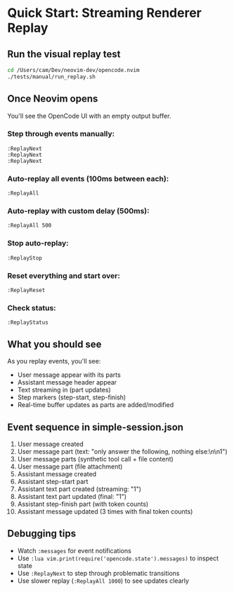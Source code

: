 # Quick Start: Streaming Renderer Replay

## Run the visual replay test

```bash
cd /Users/cam/Dev/neovim-dev/opencode.nvim
./tests/manual/run_replay.sh
```

## Once Neovim opens

You'll see the OpenCode UI with an empty output buffer.

### Step through events manually:
```vim
:ReplayNext
:ReplayNext
:ReplayNext
```

### Auto-replay all events (100ms between each):
```vim
:ReplayAll
```

### Auto-replay with custom delay (500ms):
```vim
:ReplayAll 500
```

### Stop auto-replay:
```vim
:ReplayStop
```

### Reset everything and start over:
```vim
:ReplayReset
```

### Check status:
```vim
:ReplayStatus
```

## What you should see

As you replay events, you'll see:
- User message appear with its parts
- Assistant message header appear
- Text streaming in (part updates)
- Step markers (step-start, step-finish)
- Real-time buffer updates as parts are added/modified

## Event sequence in simple-session.json

1. User message created
2. User message part (text: "only answer the following, nothing else:\n\n1")
3. User message parts (synthetic tool call + file content)
4. User message part (file attachment)
5. Assistant message created
6. Assistant step-start part
7. Assistant text part created (streaming: "1")
8. Assistant text part updated (final: "1")
9. Assistant step-finish part (with token counts)
10. Assistant message updated (3 times with final token counts)

## Debugging tips

- Watch `:messages` for event notifications
- Use `:lua vim.print(require('opencode.state').messages)` to inspect state
- Use `:ReplayNext` to step through problematic transitions
- Use slower replay (`:ReplayAll 1000`) to see updates clearly
